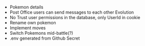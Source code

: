 - Pokemon details
- Post Office
    users can send messages to each other
Evolution
- No Trust
    user permissions in the database, only UserId in cookie 
- Rename own pokemon
- Implement moves
- Switch Pokemons mid-battle(?)
- .env generated from Github Secret